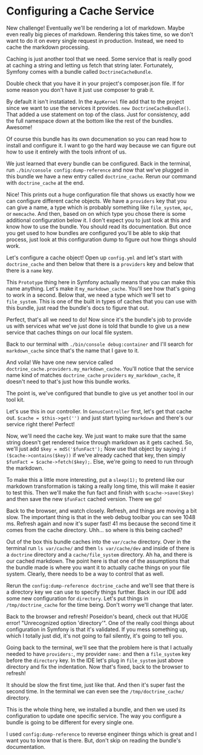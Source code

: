 # Configuring a Cache Service



New challenge! Eventually we'll be rendering a lot of markdown. Maybe even really
big pieces of markdown. Rendering this takes time, so we don't want to do it on
every single request in production. Instead, we need to cache the markdown processing.

Caching is just another tool that we need. Some service that is really good at
caching a string and letting us fetch that string later. Fortunately, Symfony comes
with a bundle called `DoctrineCacheBundle`. 

Double check that you have it in your project's composer.json file. If for some reason
you don't have it just use composer to grab it. 

By default it isn't instatiated. In the `AppKernel` file add that to the project since
we want to use the services it provides. `new DoctrineCacheBundle()`. That added a
use statement on top of the class. Just for consistency, add the full namespace down
at the bottom like the rest of the bundles. Awesome!

Of course this bundle has its own documenation so you can read how to install and 
configure it. I want to go the hard way because we can figure out how to use it
entirely with the tools infront of us. 

We just learned that every bundle can be configured. Back in the terminal, run
`./bin/console config:dump-reference` and now that we've plugged in this bundle
we have a new entry called `doctrine_cache`. Rerun our command with `doctrine_cache`
at the end. 

Nice! This prints out a huge configuration file that shows us exactly how we can
configure different cache objects. We have a `providers` key that you can give a name,
a type which is probably something like `file_system`, `apc`, or `memcache`. And then, based on
on which type you chose there is some additional configuration below it. I don't expect
you to just look at this and know how to use the bundle. You should read its documentation.
But once you get used to how bundles are configured you'll be able to skip that
process, just look at this configuration dump to figure out how things should work.

Let's configure a cache object! Open up `config.yml` and let's start with 
`doctrine_cache` and then below that there is a `providers` key and below that
there is a `name` key. 

This `Prototype` thing here in Symfony actually means that you can make this name
anything. Let's make it `my_markdown_cache`. You'll see how that's going to work
in a second. Below that, we need a type which we'll set to `file_system`. This is one
of the built in types of caches that you can use with this bundle, just read the
bundle's docs to figure that out. 

Perfect, that's all we need to do! Now since it's the bundle's job to provide us with
services what we've just done is told that bundle to give us a new service that caches
things on our local file system. 

Back to our terminal with `./bin/console debug:container` and I'll search for 
`markdown_cache` since that's the name that I gave to it. 

And voila! We have one new service called `doctrine_cache.providers.my_markdown_cache`.
You'll notice that the service name kind of matches `doctrine_cache` `providers`
`my_markdown_cache`, it doesn't need to that's just how this bundle works. 

The point is, we've configured that bundle to give us yet another tool in our
tool kit. 

Let's use this in our controller. In `GenusController` first, let's get that cache
out. `$cache = $this->get('')` and just start typing `markdown` and there's our service
right there! Perfect! 

Now, we'll need the cache key. We just want to make sure that the same string doesn't
get rendered twice through markdown as it gets cached. So, we'll just add `$key = md5('$funFact');`
Now use that object by saying `if ($cache->contains($key))` if we've already cached
that key, then simply `$funFact = $cache->fetch($key);`. Else, we're going to need
to run through the markdown. 

To make this a little more interesting, put a `sleep(1);` to pretend like our markdown
transformation is taking a really long time, this will make it easier to test this. 
Then we'll make the fun fact and finish with `$cache->save($key)` and then save the 
new `$funFact` cached version. There we go! 

Back to the browser, and watch closely. Refresh, and things are moving a bit slow.
The important thing is that in the web debug toolbar you can see 1048 ms. Refresh again
and now it's super fast! 41 ms because the second time it comes from the cache directory.
Uhh... so where is this being cached?

Out of the box this bundle caches into the `var/cache` directory. Over in the terminal
run `ls var/cache/` and then `ls var/cache/dev` and inside of there is a `doctrine`
directory and a `cache/file_system` directory. Ah ha, and there is our cached markdown.
The point here is that one of the assumptions that the bundle made is where you want
it to actually cache things on your file system. Clearly, there needs to be a way
to control that as well. 

Rerun the `config:dump-reference doctrine_cache` and we'll see that there is a directory
key we can use to specify things further. Back in our IDE add some new configuration for
`directory`. Let's put things in `/tmp/doctrine_cache` for the time being. Don't worry
we'll change that later. 

Back to the browser and refresh! Poseidon's beard, check out that HUGE error! 
"Unrecognized option 'directory'". One of the really cool things about configuration
in Symfony is that it's validated. If you mess something up, which I totally just did,
it's not going to fail silently, it's going to tell you. 

Going back to the terminal, we'll see that the problem here is that I actually needed
to have `providers:`, my provider `name:` and then a `file_system` key before the
`directory` key. In the IDE let's plug in `file_system` just above directory and fix
the indentation. Now that's fixed, back to the browser to refresh!

It should be slow the first time, just like that. And then it's super fast the second
time. In the terminal we can even see the `/tmp/doctrine_cache/` directory. 

This is the whole thing here, we installed a bundle, and then we used its configuration
to update one specific service. The way you configure a bundle is going to be different
for every single one. 

I used `config:dump-reference` to reverse engineer things which is great and I want
you to know that is there. But, don't skip on reading the bundle's documentation. 


